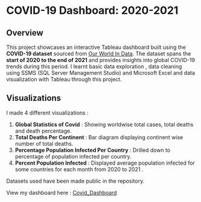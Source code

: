 # COVID-19 Dashboard: 2020-2021

## Overview

This project showcases an interactive Tableau dashboard built using the **COVID-19 dataset** sourced from [Our World In Data](https://ourworldindata.org/covid-deaths). The dataset spans the **start of 2020 to the end of 2021** and provides insights into global COVID-19 trends during this period. I learnt basic data exploration , data cleaning using SSMS (SQL Server Management Studio) and Microsoft Excel and data visualization with Tableau through this project. 

## Visualizations

I made 4 different visualizations :
1) **Global Statistics of Covid** : Showing worldwise total cases, total deaths and death percentage.
2) **Total Deaths Per Continent** : Bar diagram displaying continent wise number of total deaths.
3) **Percentage Population Infected Per Country** : Drilled down to percentage of population infected per country.
4) **Percent Population Infected** : Displayed average population infected for some countries for each month from 2020 to 2021 .

Datasets used have been made public in the repository.

View my dashboard here : [Covid_Dashboard](https://public.tableau.com/app/profile/kushl.alve/viz/Covid_Data_Exploration_Dashboard_17323753218670/Dashboard1?publish=yes) 
